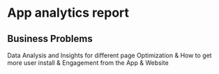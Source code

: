 # App analytics report

## Business Problems
Data Analysis and Insights for different page Optimization & How to get more user install & Engagement from the App & Website

